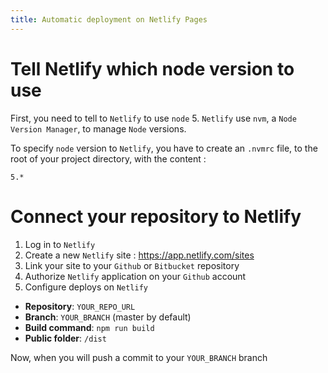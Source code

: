 ```yaml
---
title: Automatic deployment on Netlify Pages
---
```


# Tell Netlify which node version to use

First, you need to tell to `Netlify` to use `node` 5.
`Netlify` use `nvm`, a `Node Version Manager`, to manage `Node` versions.

To specify `node` version to `Netlify`, you have to create an `.nvmrc` file, to the root of your project directory, with the content :

`5.*`


# Connect your repository to Netlify

1. Log in to `Netlify`
2. Create a new `Netlify` site : https://app.netlify.com/sites
3. Link your site to your `Github` or `Bitbucket` repository
4. Authorize `Netlify` application on your `Github` account
5. Configure deploys on `Netlify`
  - **Repository**: `YOUR_REPO_URL`
  - **Branch**: `YOUR_BRANCH` (master by default)
  - **Build command**: `npm run build`
  - **Public folder**: `/dist`

Now, when you will push a commit to your `YOUR_BRANCH` branch
